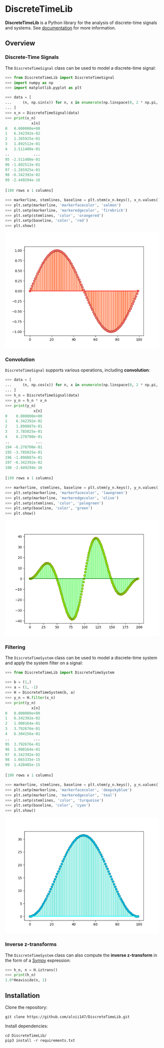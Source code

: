 # DiscreteTimeLib

**DiscreteTimeLib** is a Python library for the analysis of discrete-time signals and systems. See [documentation](https://alvii147.github.io/DiscreteTimeLib/build/html/index.html) for more information.

## Overview

### Discrete-Time Signals

The `DiscreteTimeSignal` class can be used to model a discrete-time signal:

```python
>>> from DiscreteTimeLib import DiscreteTimeSignal
>>> import numpy as np
>>> import matplotlib.pyplot as plt
```

```python
>>> data = [
...     (n, np.sin(x)) for n, x in enumerate(np.linspace(0, 2 * np.pi, num=100))
... ]
>>> x_n = DiscreteTimeSignal(data)
>>> print(x_n)
            x[n]
0   0.000000e+00
1   6.342392e-02
2   1.265925e-01
3   1.892512e-01
4   2.511480e-01
..           ...
95 -2.511480e-01
96 -1.892512e-01
97 -1.265925e-01
98 -6.342392e-02
99 -2.449294e-16

[100 rows x 1 columns]
```

```python
>>> markerline, stemlines, baseline = plt.stem(x_n.keys(), x_n.values())
>>> plt.setp(markerline, 'markerfacecolor', 'salmon')
>>> plt.setp(markerline, 'markeredgecolor', 'firebrick')
>>> plt.setp(stemlines, 'color', 'orangered')
>>> plt.setp(baseline, 'color', 'red')
>>> plt.show()
```

![Discrete Time Signal Plot](img/discrete_time_signal_plot.png)

### Convolution

`DiscreteTimeSignal` supports various operations, including **convolution**:

```python
>>> data = [
...     (n, np.cos(x)) for n, x in enumerate(np.linspace(0, 2 * np.pi, num=100))
... ]
>>> h_n = DiscreteTimeSignal(data)
>>> y_n = h_n * x_n
>>> print(y_n)
             x[n]
0    0.000000e+00
1    6.342392e-02
2    1.898887e-01
3    3.785025e-01
4    6.278700e-01
..            ...
194 -6.278700e-01
195 -3.785025e-01
196 -1.898887e-01
197 -6.342392e-02
198 -2.449294e-16

[199 rows x 1 columns]
```

```python
>>> markerline, stemlines, baseline = plt.stem(y_n.keys(), y_n.values())
>>> plt.setp(markerline, 'markerfacecolor', 'lawngreen')
>>> plt.setp(markerline, 'markeredgecolor', 'olive')
>>> plt.setp(stemlines, 'color', 'palegreen')
>>> plt.setp(baseline, 'color', 'green')
>>> plt.show()
```

![Convolution Plot](img/convolution_plot.png)

### Filtering

The `DiscreteTimeSystem` class can be used to model a discrete-time system and apply the system filter on a signal:

```python
>>> from DiscreteTimeLib import DiscreteTimeSystem
```

```python
>>> b = (1,)
>>> a = (1, -1)
>>> H = DiscreteTimeSystem(b, a)
>>> y_n = H.filter(x_n)
>>> print(y_n)
            x[n]
0   0.000000e+00
1   6.342392e-02
2   1.900164e-01
3   3.792676e-01
4   6.304156e-01
..           ...
95  3.792676e-01
96  1.900164e-01
97  6.342392e-02
98  1.665335e-15
99  1.420405e-15

[100 rows x 1 columns]
```

```python
>>> markerline, stemlines, baseline = plt.stem(y_n.keys(), y_n.values())
>>> plt.setp(markerline, 'markerfacecolor', 'deepskyblue')
>>> plt.setp(markerline, 'markeredgecolor', 'teal')
>>> plt.setp(stemlines, 'color', 'turquoise')
>>> plt.setp(baseline, 'color', 'cyan')
>>> plt.show()
```

![Filtered Signal Plot](img/filtered_signal_plot.png)

### Inverse z-transforms

The `DiscreteTimeSystem` class can also compute the **inverse z-transform** in the form of a [Sympy](https://www.sympy.org/) expression:

```python
>>> h_n, n = H.iztrans()
>>> print(h_n)
1.0*Heaviside(n, 1)
```

## Installation

Clone the repository:

```
git clone https://github.com/alvii147/DiscreteTimeLib.git
```

Install dependencies:

```
cd DiscreteTimeLib/
pip3 install -r requirements.txt
```
